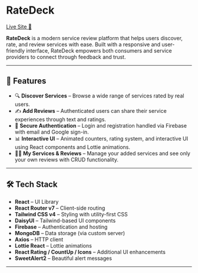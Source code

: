 # RateDeck

[Live Site 🔗](https://rate-deck.web.app/)

**RateDeck** is a modern service review platform that helps users discover, rate, and review services with ease. Built with a responsive and user-friendly interface, RateDeck empowers both consumers and service providers to connect through feedback and trust.

---

## 🚀 Features

- 🔍 **Discover Services** – Browse a wide range of services rated by real users.
- ✍️ **Add Reviews** – Authenticated users can share their service experiences through text and ratings.
- 🔐 **Secure Authentication** – Login and registration handled via Firebase with email and Google sign-in.
- 📊 **Interactive UI** – Animated counters, rating system, and interactive UI using React components and Lottie animations.
- 🧑‍💼 **My Services & Reviews** – Manage your added services and see only your own reviews with CRUD functionality.

---

## 🛠 Tech Stack

- **React** – UI Library
- **React Router v7** – Client-side routing
- **Tailwind CSS v4** – Styling with utility-first CSS
- **DaisyUI** – Tailwind-based UI components
- **Firebase** – Authentication and hosting
- **MongoDB** – Data storage (via custom server)
- **Axios** – HTTP client
- **Lottie React** – Lottie animations
- **React Rating / CountUp / Icons** – Additional UI enhancements
- **SweetAlert2** – Beautiful alert messages

---

